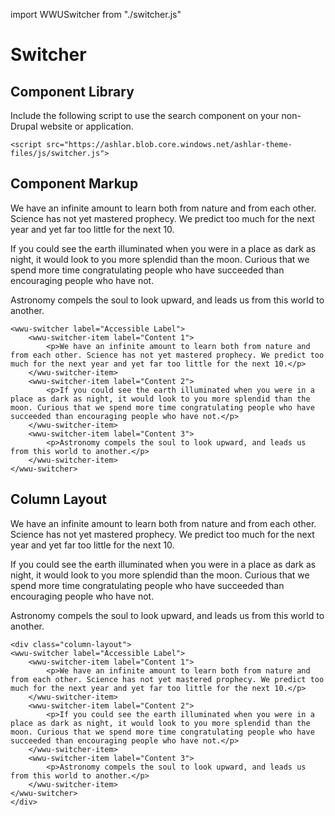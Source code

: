 import WWUSwitcher from "./switcher.js"

# Switcher
## Component Library
Include the following script to use the search component on your non-Drupal website or application.

```
<script src="https://ashlar.blob.core.windows.net/ashlar-theme-files/js/switcher.js">
```

## Component Markup
<wwu-switcher label="Accessible Label">
    <wwu-switcher-item label="Content 1">
        <p>We have an infinite amount to learn both from nature and from each other. Science has not yet mastered prophecy. We predict too much for the next year and yet far too little for the next 10.</p>
    </wwu-switcher-item>
    <wwu-switcher-item label="Content 2">
        <p>If you could see the earth illuminated when you were in a place as dark as night, it would look to you more splendid than the moon. Curious that we spend more time congratulating people who have succeeded than encouraging people who have not.</p>
    </wwu-switcher-item>
    <wwu-switcher-item label="Content 3">
        <p>Astronomy compels the soul to look upward, and leads us from this world to another.</p>
    </wwu-switcher-item>
</wwu-switcher>

```
<wwu-switcher label="Accessible Label">
    <wwu-switcher-item label="Content 1">
        <p>We have an infinite amount to learn both from nature and from each other. Science has not yet mastered prophecy. We predict too much for the next year and yet far too little for the next 10.</p>
    </wwu-switcher-item>
    <wwu-switcher-item label="Content 2">
        <p>If you could see the earth illuminated when you were in a place as dark as night, it would look to you more splendid than the moon. Curious that we spend more time congratulating people who have succeeded than encouraging people who have not.</p>
    </wwu-switcher-item>
    <wwu-switcher-item label="Content 3">
        <p>Astronomy compels the soul to look upward, and leads us from this world to another.</p>
    </wwu-switcher-item>
</wwu-switcher>
```

## Column Layout
<wwu-switcher label="Accessible Label" layout="column">
    <wwu-switcher-item label="Content 1">
        <p>We have an infinite amount to learn both from nature and from each other. Science has not yet mastered prophecy. We predict too much for the next year and yet far too little for the next 10.</p>
    </wwu-switcher-item>
    <wwu-switcher-item label="Content 2">
        <p>If you could see the earth illuminated when you were in a place as dark as night, it would look to you more splendid than the moon. Curious that we spend more time congratulating people who have succeeded than encouraging people who have not.</p>
    </wwu-switcher-item>
    <wwu-switcher-item label="Content 3">
        <p>Astronomy compels the soul to look upward, and leads us from this world to another.</p>
    </wwu-switcher-item>
</wwu-switcher>

```
<div class="column-layout">
<wwu-switcher label="Accessible Label">
    <wwu-switcher-item label="Content 1">
        <p>We have an infinite amount to learn both from nature and from each other. Science has not yet mastered prophecy. We predict too much for the next year and yet far too little for the next 10.</p>
    </wwu-switcher-item>
    <wwu-switcher-item label="Content 2">
        <p>If you could see the earth illuminated when you were in a place as dark as night, it would look to you more splendid than the moon. Curious that we spend more time congratulating people who have succeeded than encouraging people who have not.</p>
    </wwu-switcher-item>
    <wwu-switcher-item label="Content 3">
        <p>Astronomy compels the soul to look upward, and leads us from this world to another.</p>
    </wwu-switcher-item>
</wwu-switcher>
</div>
```